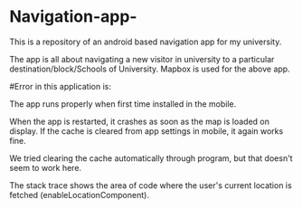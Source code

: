 # Navigation-app-
This is a repository of an android based navigation app for my university.

The app is all about navigating a new visitor in university to a particular destination/block/Schools of University.
Mapbox is used for the above app.

#Error in this application is:

The app runs properly when first time installed in the mobile.

When the app is restarted, it crashes as soon as the map is loaded on display.
If the cache is cleared from app settings in mobile, it again works fine.

We tried clearing the cache automatically through program, but that doesn't seem to work here.

The stack trace shows the area of code where the user's current location is fetched (enableLocationComponent).

